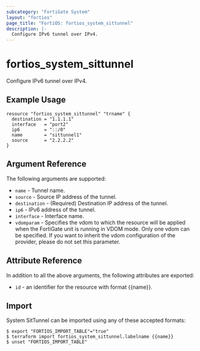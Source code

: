 ```yaml
---
subcategory: "FortiGate System"
layout: "fortios"
page_title: "FortiOS: fortios_system_sittunnel"
description: |-
  Configure IPv6 tunnel over IPv4.
---
```


# fortios_system_sittunnel
Configure IPv6 tunnel over IPv4.

## Example Usage

```hcl
resource "fortios_system_sittunnel" "trname" {
  destination = "1.1.1.1"
  interface   = "port2"
  ip6         = "::/0"
  name        = "sittunnel1"
  source      = "2.2.2.2"
}
```

## Argument Reference

The following arguments are supported:

* `name` - Tunnel name.
* `source` - Source IP address of the tunnel.
* `destination` - (Required) Destination IP address of the tunnel.
* `ip6` - IPv6 address of the tunnel.
* `interface` - Interface name.
* `vdomparam` - Specifies the vdom to which the resource will be applied when the FortiGate unit is running in VDOM mode. Only one vdom can be specified. If you want to inherit the vdom configuration of the provider, please do not set this parameter.


## Attribute Reference

In addition to all the above arguments, the following attributes are exported:
* `id` - an identifier for the resource with format {{name}}.

## Import

System SitTunnel can be imported using any of these accepted formats:
```
$ export "FORTIOS_IMPORT_TABLE"="true"
$ terraform import fortios_system_sittunnel.labelname {{name}}
$ unset "FORTIOS_IMPORT_TABLE"
```
